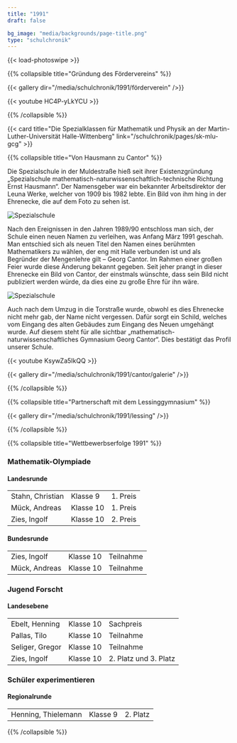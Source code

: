 ```yaml
---
title: "1991"
draft: false

bg_image: "media/backgrounds/page-title.png"
type: "schulchronik"
---
```


{{< load-photoswipe >}}



{{% collapsible  title="Gründung des Fördervereins" %}}

{{< gallery dir="/media/schulchronik/1991/förderverein" />}}

{{< youtube HC4P-yLkYCU >}}

{{% /collapsible %}}

{{< card title="Die Spezialklassen für Mathematik und Physik an der Martin-Luther-Universität Halle-Wittenberg" link="/schulchronik/pages/sk-mlu-gcg" >}}

{{% collapsible  title="Von Hausmann zu Cantor" %}}

Die Spezialschule in der Muldestraße hieß seit ihrer Existenzgründung  „Spezialschule mathematisch-naturwissenschaftlich-technische Richtung Ernst Hausmann“.
Der Namensgeber war ein bekannter Arbeitsdirektor der Leuna Werke, welcher von 1909 bis 1982 lebte. Ein Bild von ihm hing in der Ehrenecke, die auf dem Foto zu sehen ist.

![Spezialschule](/media/schulchronik/1991/cantor/1.png)

Nach den Ereignissen in den Jahren 1989/90 entschloss man sich, der Schule einen neuen Namen zu verleihen, was Anfang März 1991 geschah.
Man entschied sich als neuen Titel den Namen eines berühmten Mathematikers zu wählen, der eng mit Halle verbunden ist und als Begründer der Mengenlehre gilt – Georg Cantor.
Im Rahmen einer großen Feier wurde diese Änderung bekannt gegeben.
Seit jeher prangt in dieser Ehrenecke ein Bild von Cantor, der einstmals wünschte, dass sein Bild nicht publiziert werden würde, da dies eine zu große Ehre für ihn wäre.

![Spezialschule](/media/schulchronik/1991/cantor/2.png)

Auch nach dem Umzug in die Torstraße wurde, obwohl es dies Ehrenecke nicht mehr gab, der Name nicht vergessen. Dafür sorgt ein Schild, welches vom Eingang des alten Gebäudes zum Eingang des Neuen umgehängt wurde. Auf diesem steht für alle sichtbar „mathematisch-naturwissenschaftliches Gymnasium Georg Cantor“. Dies bestätigt das Profil unserer Schule.

{{< youtube KsywZa5IkQQ >}}

{{< gallery dir="/media/schulchronik/1991/cantor/galerie" />}}

{{% /collapsible %}}

{{% collapsible  title="Partnerschaft mit dem Lessinggymnasium" %}}

{{< gallery dir="/media/schulchronik/1991/lessing" />}}

{{% /collapsible %}}

{{% collapsible  title="Wettbewerbserfolge 1991" %}}

### Mathematik-Olympiade

#### Landesrunde

||| |
|-|-|-|
|Stahn, Christian|Klasse 9|1. Preis|
|Mück, Andreas|Klasse 10|1. Preis|
|Zies, Ingolf|Klasse 10|2. Preis|

#### Bundesrunde
||||
|-|-|-|
|Zies, Ingolf|Klasse 10|Teilnahme|
|Mück, Andreas|Klasse 10|Teilnahme|

### Jugend Forscht

#### Landesebene

||||
|-|-|-|
|Ebelt, Henning|Klasse 10|Sachpreis|
|Pallas, Tilo|Klasse 10|Teilnahme|
|Seliger, Gregor|Klasse 10|Teilnahme|
|Zies, Ingolf|Klasse 10|2. Platz und 3. Platz|

### Schüler experimentieren

#### Regionalrunde

||||
|-|-|-|
|Henning, Thielemann|Klasse 9|2. Platz|

{{% /collapsible %}}
